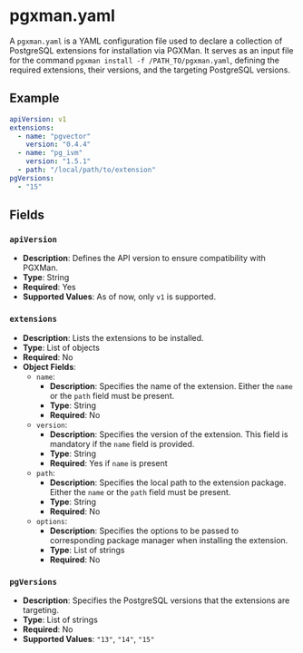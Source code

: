 # pgxman.yaml

A `pgxman.yaml` is a YAML configuration file used to declare a collection of PostgreSQL extensions for installation via PGXMan.
It serves as an input file for the command `pgxman install -f /PATH_TO/pgxman.yaml`, defining the required extensions, their versions,
and the targeting PostgreSQL versions.


## Example

```yaml
apiVersion: v1
extensions:
  - name: "pgvector"
    version: "0.4.4"
  - name: "pg_ivm"
    version: "1.5.1"
  - path: "/local/path/to/extension"
pgVersions:
  - "15"
```

## Fields

### `apiVersion`

- **Description**: Defines the API version to ensure compatibility with PGXMan.
- **Type**: String
- **Required**: Yes
- **Supported Values**: As of now, only `v1` is supported.

### `extensions`

- **Description**: Lists the extensions to be installed.
- **Type**: List of objects
- **Required**: No
- **Object Fields**:
  - `name`:
    - **Description**: Specifies the name of the extension. Either the `name` or the `path` field must be present.
    - **Type**: String
    - **Required**: No
  - `version`:
    - **Description**: Specifies the version of the extension. This field is mandatory if the `name` field is provided.
    - **Type**: String
    - **Required**: Yes if `name` is present
  - `path`:
    - **Description**: Specifies the local path to the extension package. Either the `name` or the `path` field must be present.
    - **Type**: String
    - **Required**: No
  - `options`:
    - **Description**: Specifies the options to be passed to corresponding package manager when installing the extension.
    - **Type**: List of strings
    - **Required**: No

### `pgVersions`

- **Description**: Specifies the PostgreSQL versions that the extensions are targeting.
- **Type**: List of strings
- **Required**: No
- **Supported Values**: `"13"`, `"14"`, `"15"`
